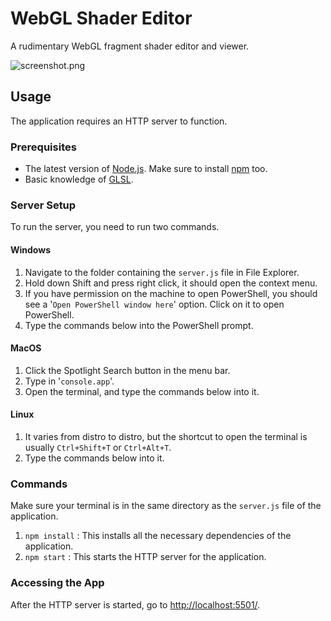 # WebGL Shader Editor
A rudimentary WebGL fragment shader editor and viewer.

![screenshot.png](https://github.com/nethe550/webgl-shader-editor/blob/main/image.png?raw=true)

## Usage
The application requires an HTTP server to function.

### Prerequisites
- The latest version of [Node.js](https://nodejs.org/en/download/). Make sure to install [npm](https://nodejs.org/en/knowledge/getting-started/npm/what-is-npm/) too.
- Basic knowledge of [GLSL](https://www.khronos.org/opengl/wiki/Core_Language_(GLSL)).

### Server Setup
To run the server, you need to run two commands.

#### Windows
1. Navigate to the folder containing the `server.js` file in File Explorer.
2. Hold down Shift and press right click, it should open the context menu.
3. If you have permission on the machine to open PowerShell, you should see a '`Open PowerShell window here`' option. Click on it to open PowerShell.
4. Type the commands below into the PowerShell prompt.

#### MacOS
1. Click the Spotlight Search button in the menu bar.
2. Type in '`console.app`'.
3. Open the terminal, and type the commands below into it.

#### Linux
1. It varies from distro to distro, but the shortcut to open the terminal is usually `Ctrl+Shift+T` or `Ctrl+Alt+T`.
2. Type the commands below into it.

### Commands
Make sure your terminal is in the same directory as the `server.js` file of the application.
1. `npm install` : This installs all the necessary dependencies of the application.
2. `npm start` : This starts the HTTP server for the application.

### Accessing the App
After the HTTP server is started, go to [http://localhost:5501/](http://localhost:5501/).
